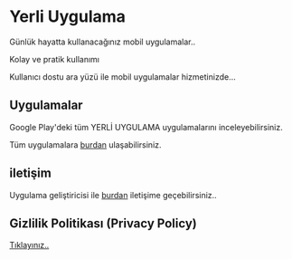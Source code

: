 # Yerli Uygulama

Günlük hayatta kullanacağınız mobil uygulamalar..

Kolay ve pratik kullanımı

Kullanıcı dostu ara yüzü ile mobil uygulamalar hizmetinizde... 

## Uygulamalar

Google Play'deki tüm YERLİ UYGULAMA uygulamalarını inceleyebilirsiniz.

Tüm uygulamalara [burdan](https://play.google.com/store/apps/developer?id=Yerli+Uygulama) ulaşabilirsiniz.

## iletişim

Uygulama geliştiricisi ile [burdan](yerli.uygulama@gmail.com) iletişime geçebilirsiniz..

## Gizlilik Politikası (Privacy Policy)

[Tıklayınız..](https://yerliuygulama.blogspot.com/2019/05/gizlilik-politikasi-privacy-policy.html?m=1)


